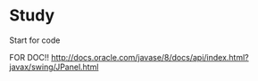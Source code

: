 Study
=====

Start for code

FOR DOC!!    http://docs.oracle.com/javase/8/docs/api/index.html?javax/swing/JPanel.html

